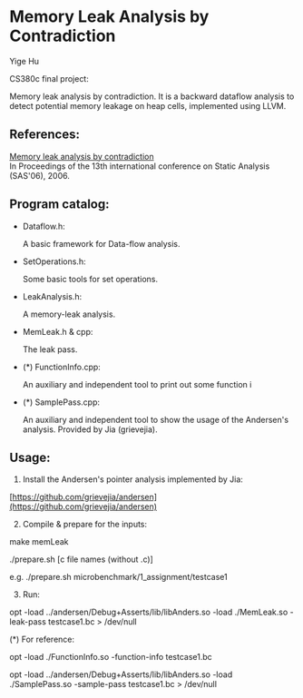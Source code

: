 Memory Leak Analysis by Contradiction
====

Yige Hu

CS380c final project:

Memory leak analysis by contradiction.
It is a backward dataflow analysis to detect potential memory leakage on heap cells, implemented using LLVM.

References:
----

[Memory leak analysis by contradiction](http://dl.acm.org/citation.cfm?id=2090908)  
In Proceedings of the 13th international conference on Static Analysis (SAS'06), 2006.


Program catalog:
----

- Dataflow.h:

  A basic framework for Data-flow analysis.

- SetOperations.h:

  Some basic tools for set operations.

- LeakAnalysis.h:

  A memory-leak analysis.

- MemLeak.h & cpp:

  The leak pass.

- (\*) FunctionInfo.cpp:

  An auxiliary and independent tool to print out some function i

- (\*) SamplePass.cpp:

  An auxiliary and independent tool to show the usage of the Andersen's analysis. Provided by Jia (grievejia).


Usage:
----

1. Install the Andersen's pointer analysis implemented by Jia:

  [https://github.com/grievejia/andersen](https://github.com/grievejia/andersen)

2. Compile & prepare for the inputs:

  make memLeak

  ./prepare.sh [c file names (without .c)]

  e.g. ./prepare.sh microbenchmark/1\_assignment/testcase1

3. Run:

  opt -load ../andersen/Debug+Asserts/lib/libAnders.so -load ./MemLeak.so -leak-pass testcase1.bc > /dev/null

  (\*)  For reference:

  opt -load ./FunctionInfo.so -function-info testcase1.bc

  opt -load ../andersen/Debug+Asserts/lib/libAnders.so -load ./SamplePass.so -sample-pass testcase1.bc > /dev/null


